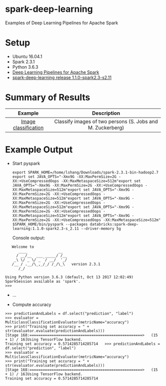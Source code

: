 # spark-deep-learning
Examples of Deep Learning Pipelines for Apache Spark

Setup
=====
* Ubuntu 16.04.1
* Spark 2.3.1
* Python 3.6.3
* [Deep Learning Pipelines for Apache Spark](https://github.com/databricks/spark-deep-learning)
* [spark-deep-learning release 1.1.0-spark2.3-s2.11](https://spark-packages.org/package/databricks/spark-deep-learning)

Summary of Results
=================

| Example | Description  |  
|:------: |:---: |
| [Image classification](https://medium.com/linagora-engineering/making-image-classification-simple-with-spark-deep-learning-f654a8b876b8)  | Classify images of two persons (S. Jobs and M. Zuckerberg)  | 

Example Output
=============

 * Start pyspark
    ```
    export SPARK_HOME=/home/lshang/Downloads/spark-2.3.1-bin-hadoop2.7
    export set JAVA_OPTS="-Xmx9G -XX:MaxPermSize=2G -XX:+UseCompressedOops -XX:MaxMetaspaceSize=512m"export set JAVA_OPTS="-Xmx9G -XX:MaxPermSize=2G -XX:+UseCompressedOops -XX:MaxMetaspaceSize=512m"export set JAVA_OPTS="-Xmx9G -XX:MaxPermSize=2G -XX:+UseCompressedOops -XX:MaxMetaspaceSize=512m"export set JAVA_OPTS="-Xmx9G -XX:MaxPermSize=2G -XX:+UseCompressedOops -XX:MaxMetaspaceSize=512m"export set JAVA_OPTS="-Xmx9G -XX:MaxPermSize=2G -XX:+UseCompressedOops -XX:MaxMetaspaceSize=512m"export set JAVA_OPTS="-Xmx9G -XX:MaxPermSize=2G -XX:+UseCompressedOops -XX:MaxMetaspaceSize=512m"
    $SPARK_HOME/bin/pyspark --packages databricks:spark-deep-learning:1.1.0-spark2.3-s_2.11 --driver-memory 5g
    ```
    
    Console output:
```
   Welcome to
      ____              __
     / __/__  ___ _____/ /__
    _\ \/ _ \/ _ `/ __/  '_/
   /__ / .__/\_,_/_/ /_/\_\   version 2.3.1
      /_/

Using Python version 3.6.3 (default, Oct 13 2017 12:02:49)
SparkSession available as 'spark'.
>>> 
```

 * ...
 
 
 * Compute accuracy
 ```
>>> predictionAndLabels = df.select("prediction", "label")
>>> evaluator = MulticlassClassificationEvaluator(metricName="accuracy")
>>> print("Training set accuracy = " + str(evaluator.evaluate(predictionAndLabels)))
[Stage 168:===================================================>   (15 + 1) / 16]Using TensorFlow backend.
Training set accuracy = 0.5714285714285714   >>> predictionAndLabels = df.select("prediction", "label")
>>> evaluator = MulticlassClassificationEvaluator(metricName="accuracy")
>>> print("Training set accuracy = " + str(evaluator.evaluate(predictionAndLabels)))
[Stage 168:===================================================>   (15 + 1) / 16]Using TensorFlow backend.
Training set accuracy = 0.5714285714285714   
 ```

